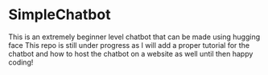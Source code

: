 # SimpleChatbot
This is an extremely beginner level chatbot that can be made using hugging face
This repo is still under progress as I will add a proper tutorial for the chatbot and how to host the chatbot on a website as well
until then happy coding!
